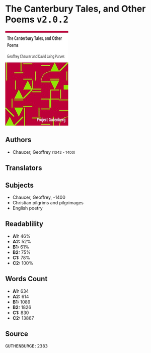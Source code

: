 # The Canterbury Tales, and Other Poems <kbd>v2.0.2</kbd>

![](./cover.medium.jpg "")

## Authors


 - Chaucer, Geoffrey <small>(1342 - 1400)</small>

## Translators



## Subjects


 - Chaucer, Geoffrey, -1400
 - Christian pilgrims and pilgrimages
 - English poetry

## Readablility


 - **A1:** 46%
 - **A2:** 52%
 - **B1:** 61%
 - **B2:** 75%
 - **C1:** 78%
 - **C2:** 100%

## Words Count


 - **A1:** 634
 - **A2:** 614
 - **B1:** 1089
 - **B2:** 1826
 - **C1:** 830
 - **C2:** 13867

## Source


<kbd>GUTHENBURGE:2383</kbd>
